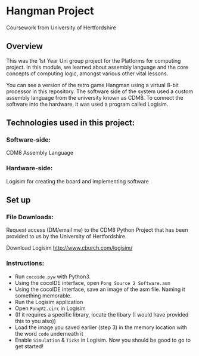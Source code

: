 # Hangman Project
Coursework from University of Hertfordshire

## Overview
This was the 1st Year Uni group project for the Platforms for computing project. In this module, we learned about assembly language and the core concepts of computing logic, amongst various other vital lessons.

You can see a version of the retro game Hangman using a virtual 8-bit processor in this repository. The software side of the system used a custom assembly language from the university known as CDM8. To connect the software into the hardware, it was used a program called Logisim.

## Technologies used in this project:

### Software-side:

CDM8 Assembly Language

### Hardware-side:

Logisim for creating the board and implementing software

## Set up

### File Downloads:

Request access (DM/email me) to the CDM8 Python Project that has been provided to us by the University of Hertfordshire.

Download Logisim http://www.cburch.com/logisim/

### Instructions:

- Run `cocoide.pyw` with Python3.
- Using the cocoIDE interface, open `Pong Source 2 Software.asm`
- Using the cocoIDE interface, save an image of the asm file. Naming it something memorable.
- Run the Logisim application
- Open `PongV2.circ` in Logisim
- (If it requires a specific library, locate the libary (I would have provided this to you also))
- Load the image you saved earlier (step 3) in the memory location with the word `code` underneath it
- Enable `Simulation` & `Ticks` in Logisim. Now you should be good to go to get started!
